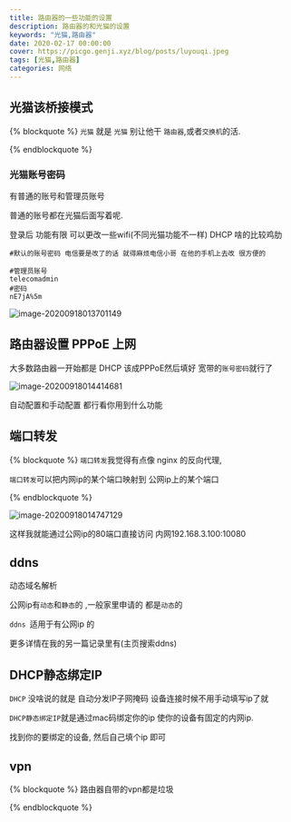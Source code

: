 ```yaml
---
title: 路由器的一些功能的设置
description: 路由器的和光猫的设置
keywords: "光猫,路由器"
date: 2020-02-17 00:00:00
cover: https://picgo.genji.xyz/blog/posts/luyouqi.jpeg
tags: [光猫,路由器]
categories: 网络
---
```


## 光猫该桥接模式

{% blockquote %}
 `光猫` 就是 `光猫` 别让他干 `路由器`,或者`交换机`的活.

{% endblockquote %}





### 光猫账号密码

有普通的账号和管理员账号 

普通的账号都在光猫后面写着呢.

登录后 功能有限 可以更改一些wifi(不同光猫功能不一样) DHCP 啥的比较鸡肋



```
#默认的账号密码 电信要是改了的话 就得麻烦电信小哥 在他的手机上去改 很方便的

#管理员账号 
telecomadmin
#密码
nE7jA%5m
```

![image-20200918013701149](https://picgo.genji.xyz/blog/posts/image-20200918013701149.png)



## 路由器设置 PPPoE 上网

大多数路由器一开始都是 DHCP 该成PPPoE然后填好 宽带的`账号密码`就行了

![image-20200918014414681](https://picgo.genji.xyz/blog/posts/image-20200918014414681.png)

自动配置和手动配置  都行看你用到什么功能

## 端口转发

{% blockquote %}
 `端口转发`我觉得有点像 nginx 的反向代理,

`端口转发`可以把内网ip的某个端口映射到 公网ip上的某个端口

{% endblockquote %}

![image-20200918014747129](https://picgo.genji.xyz/blog/posts/image-20200918014747129.png)



这样我就能通过公网ip的80端口直接访问 内网192.168.3.100:10080

## ddns

动态域名解析

公网ip有`动态`和`静态`的 ,一般家里申请的 都是`动态`的

`ddns `适用于有公网ip 的

更多详情在我的另一篇记录里有(主页搜索ddns)





## DHCP静态绑定IP

`DHCP` 没啥说的就是 自动分发IP子网掩码 设备连接时候不用手动填写ip了就

`DHCP静态绑定IP`就是通过mac码绑定你的ip 使你的设备有固定的内网ip.

找到你的要绑定的设备, 然后自己填个ip 即可



## vpn



{% blockquote %}
路由器自带的vpn都是垃圾 

{% endblockquote %}













